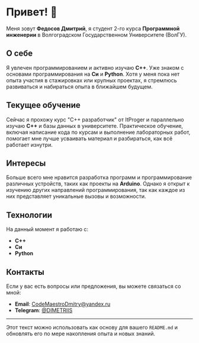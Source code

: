 # Привет! 👋

Меня зовут **Федосов Дмитрий**, я студент 2-го курса **Программной инженерии** в Волгоградском Государственном Университете (ВолГУ).

## О себе

Я увлечен программированием и активно изучаю **C++**. Уже знаком с основами программирования на **Си** и **Python**. Хотя у меня пока нет опыта участия в стажировках или крупных проектах, я стремлюсь развиваться и набираться опыта в ближайшем будущем.

## Текущее обучение

Сейчас я прохожу курс "C++ разработчик" от ItProger и параллельно изучаю **C++** и базы данных в университете. Практическое обучение, включая написание кода по курсам и выполнение лабораторных работ, помогает мне лучше усваивать материал и разбираться, как всё работает изнутри.

## Интересы

Больше всего мне нравится разработка программ и программирование различных устройств, таких как проекты на **Arduino**. Однако я открыт к изучению других направлений программирования, так как каждое из них представляет уникальные вызовы и возможности.

## Технологии

На данный момент я работаю с:
- **C++**
- **Си**
- **Python**

## Контакты

Если у вас есть вопросы или предложения, вы можете связаться со мной:
- **Email**: [CodeMaestroDmitry@yandex.ru](mailto:CodeMaestroDmitry@yandex.ru)
- **Telegram**: [@DIMETRIIS](https://t.me/DIMETRIIS)

---

Этот текст можно использовать как основу для вашего `README.md` и обновлять его по мере накопления опыта и новых знаний.
